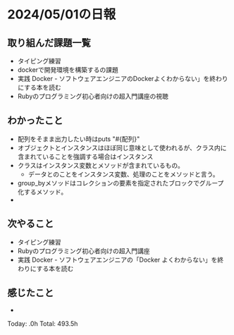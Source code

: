 # 2024/05/01の日報
## 取り組んだ課題一覧
* タイピング練習
*  dockerで開発環境を構築するの課題
*  実践 Docker - ソフトウェアエンジニアのDockerよくわからない」を終わりにする本を読む
*  Rubyのプログラミング初心者向けの超入門講座の視聴
## わかったこと
* 配列をそまま出力したい時はputs "#{配列}"
* オブジェクトとインスタンスはほぼ同じ意味として使われるが、クラス内に含まれていることを強調する場合はインスタンス
* クラスはインスタンス変数とメソッドが含まれているもの。
  * データとのことをインスタンス変数、処理のことをメソッドと言う。
* group_byメソッドはコレクションの要素を指定されたブロックでグループ化するメソッド。
*    
## 次やること
* タイピング練習
* Rubyのプログラミング初心者向けの超入門講座
* 実践 Docker - ソフトウェアエンジニアの「Docker よくわからない」を終わりにする本を読む
## 感じたこと
* 
Today: .0h
Total: 493.5h
